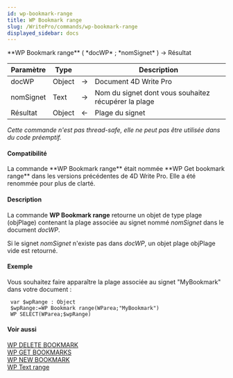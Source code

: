```yaml
---
id: wp-bookmark-range
title: WP Bookmark range
slug: /WritePro/commands/wp-bookmark-range
displayed_sidebar: docs
---
```


<!--REF #_command_.WP Bookmark range.Syntax-->**WP Bookmark range** ( *docWP* ; *nomSignet* ) -> Résultat<!-- END REF-->
<!--REF #_command_.WP Bookmark range.Params-->
| Paramètre | Type |  | Description |
| --- | --- | --- | --- |
| docWP | Object | &#8594;  | Document 4D Write Pro |
| nomSignet | Text | &#8594;  | Nom du signet dont vous souhaitez récupérer la plage |
| Résultat | Object | &#8592; | Plage du signet |

<!-- END REF-->

*Cette commande n'est pas thread-safe, elle ne peut pas être utilisée dans du code préemptif.*


#### Compatibilité 

<!--REF #_command_.WP Bookmark range.Summary-->La commande **WP Bookmark range** était nommée **WP Get bookmark range** dans les versions précédentes de 4D Write Pro.<!-- END REF--> Elle a été renommée pour plus de clarté. 

#### Description 

La commande **WP Bookmark range** retourne un objet de type plage (objPlage) contenant la plage associée au signet nommé *nomSignet* dans le document *docWP*.

Si le signet *nomSignet* n'existe pas dans *docWP*, un objet plage objPlage vide est retourné.

#### Exemple 

Vous souhaitez faire apparaître la plage associée au signet "MyBookmark" dans votre document :

```4d
 var $wpRange : Object
 $wpRange:=WP Bookmark range(WParea;"MyBookmark")
 WP SELECT(WParea;$wpRange)
```

#### Voir aussi 

[WP DELETE BOOKMARK](wp-delete-bookmark.md)  
[WP GET BOOKMARKS](wp-get-bookmarks.md)  
[WP NEW BOOKMARK](wp-new-bookmark.md)  
[WP Text range](wp-text-range.md)  